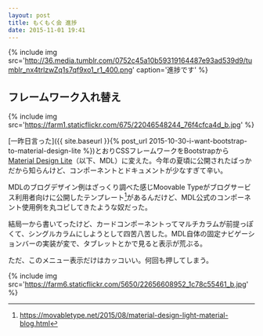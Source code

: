 ```yaml
---
layout: post
title: もくもく会 進捗
date: 2015-11-01 19:41
---
```


{% include img src='http://36.media.tumblr.com/0752c45a10b59319164487e93ad539d9/tumblr_nx4trlzwZq1s7qf9xo1_r1_400.png' caption='進捗です' %}

## フレームワーク入れ替え

{% include img src='https://farm1.staticflickr.com/675/22046548244_76f4cfca4d_b.jpg' %}

[一昨日言った]({{ site.baseurl }}{% post_url 2015-10-30-i-want-bootstrap-to-material-design-lite %})とおりCSSフレームワークをBootstrapから[Material Design Lite](http://www.getmdl.io/)（以下、MDL）に変えた。今年の夏頃に公開されたばっかだから知らんけど、コンポーネントとドキュメントが少なすぎて辛い。

MDLのブログデザイン例はざっくり調べた感じMoovable Typeがブログサービス利用者向けに公開したテンプレート[^1]があるんだけど、MDL公式のコンポーネント使用例を丸コピしてきたような奴だった。

[^1]: <https://movabletype.net/2015/08/material-design-light-material-blog.html>

結局一から書いてったけど、カードコンポーネントってマルチカラムが前提っぽくて、シングルカラムにしようとして四苦八苦した。MDL自体の固定ナビゲーションバーの実装が変で、タブレットとかで見ると表示が荒ぶる。

ただ、このメニュー表示だけはカッコいい。何回も押してしまう。

{% include img src='https://farm6.staticflickr.com/5650/22656608952_1c78c55461_b.jpg' %}
